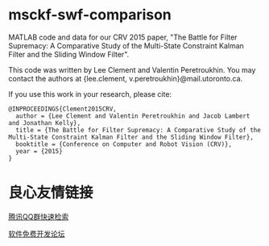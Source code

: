 # msckf-swf-comparison
MATLAB code and data for our CRV 2015 paper, "The Battle for Filter Supremacy: A Comparative Study of the Multi-State Constraint Kalman Filter and the Sliding Window Filter".

This code was written by Lee Clement and Valentin Peretroukhin. You may contact the authors at {lee.clement, v.peretroukhin}@mail.utoronto.ca.

If you use this work in your research, please cite:
```
@INPROCEEDINGS{Clement2015CRV,
  author = {Lee Clement and Valentin Peretroukhin and Jacob Lambert and Jonathan Kelly},
  title = {The Battle for Filter Supremacy: A Comparative Study of the Multi-State Constraint Kalman Filter and the Sliding Window Filter},
  booktitle = {Conference on Computer and Robot Vision (CRV)},
  year = {2015}
}
```



 # 良心友情链接

[腾讯QQ群快速检索](http://u.720life.cn/s/8cf73f7c)

[软件免费开发论坛](http://u.720life.cn/s/bbb01dc0)